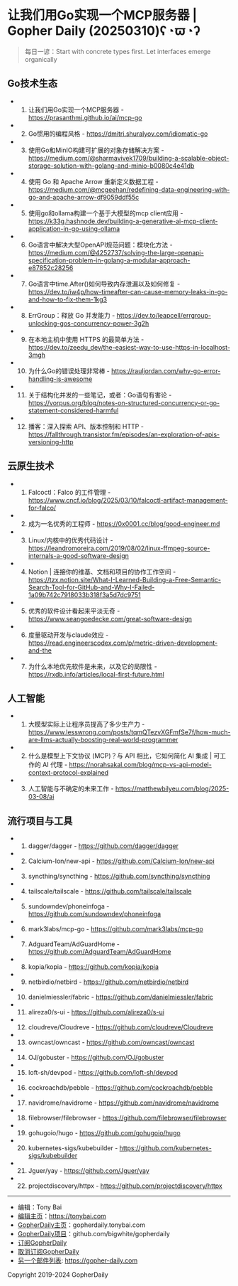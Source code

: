 # 让我们用Go实现一个MCP服务器 | Gopher Daily (20250310)ʕ◔ϖ◔ʔ

>每日一谚：Start with concrete types first. Let interfaces emerge organically

## Go技术生态


- 1. 让我们用Go实现一个MCP服务器 - https://prasanthmj.github.io/ai/mcp-go

- 2. Go惯用的编程风格 - https://dmitri.shuralyov.com/idiomatic-go

- 3. 使用Go和MinIO构建可扩展的对象存储解决方案 - https://medium.com/@sharmavivek1709/building-a-scalable-object-storage-solution-with-golang-and-minio-b0080c4e41db

- 4. 使用 Go 和 Apache Arrow 重新定义数据工程 - https://medium.com/@mcgeehan/redefining-data-engineering-with-go-and-apache-arrow-df9059ddf55c

- 5. 使用go和ollama构建一个基于大模型的mcp client应用 - https://k33g.hashnode.dev/building-a-generative-ai-mcp-client-application-in-go-using-ollama

- 6. Go语言中解决大型OpenAPI规范问题：模块化方法 - https://medium.com/@4252737/solving-the-large-openapi-specification-problem-in-golang-a-modular-approach-e87852c28256

- 7. Go语言中time.After()如何导致内存泄漏以及如何修复 - https://dev.to/iw4p/how-timeafter-can-cause-memory-leaks-in-go-and-how-to-fix-them-1kg3

- 8. ErrGroup：释放 Go 并发能力 - https://dev.to/leapcell/errgroup-unlocking-gos-concurrency-power-3g2h

- 9. 在本地主机中使用 HTTPS 的最简单方法 - https://dev.to/zeedu_dev/the-easiest-way-to-use-https-in-localhost-3mgh

- 10. 为什么Go的错误处理非常棒 - https://rauljordan.com/why-go-error-handling-is-awesome

- 11. 关于结构化并发的一些笔记，或者：Go语句有害论 - https://vorpus.org/blog/notes-on-structured-concurrency-or-go-statement-considered-harmful

- 12. 播客：深入探索 API、版本控制和 HTTP - https://fallthrough.transistor.fm/episodes/an-exploration-of-apis-versioning-http


## 云原生技术


- 1. Falcoctl：Falco 的工件管理 - https://www.cncf.io/blog/2025/03/10/falcoctl-artifact-management-for-falco/

- 2. 成为一名优秀的工程师 - https://0x0001.cc/blog/good-engineer.md

- 3. Linux/内核中的优秀代码设计 - https://leandromoreira.com/2019/08/02/linux-ffmpeg-source-internals-a-good-software-design

- 4. Notion | 连接你的维基、文档和项目的协作工作空间 - https://tzx.notion.site/What-I-Learned-Building-a-Free-Semantic-Search-Tool-for-GitHub-and-Why-I-Failed-1a09b742c7918033b318f3a5d7dc9751

- 5. 优秀的软件设计看起来平淡无奇 - https://www.seangoedecke.com/great-software-design

- 6. 度量驱动开发与claude效应 - https://read.engineerscodex.com/p/metric-driven-development-and-the

- 7. 为什么本地优先软件是未来，以及它的局限性 - https://rxdb.info/articles/local-first-future.html


## 人工智能


- 1. 大模型实际上让程序员提高了多少生产力 - https://www.lesswrong.com/posts/tqmQTezvXGFmfSe7f/how-much-are-llms-actually-boosting-real-world-programmer

- 2. 什么是模型上下文协议 (MCP)？与 API 相比，它如何简化 AI 集成 | 可工作的 AI 代理 - https://norahsakal.com/blog/mcp-vs-api-model-context-protocol-explained

- 3. 人工智能与不确定的未来工作 - https://matthewbilyeu.com/blog/2025-03-08/ai


## 流行项目与工具


- 1. dagger/dagger - https://github.com/dagger/dagger

- 2. Calcium-Ion/new-api - https://github.com/Calcium-Ion/new-api

- 3. syncthing/syncthing - https://github.com/syncthing/syncthing

- 4. tailscale/tailscale - https://github.com/tailscale/tailscale

- 5. sundowndev/phoneinfoga - https://github.com/sundowndev/phoneinfoga

- 6. mark3labs/mcp-go - https://github.com/mark3labs/mcp-go

- 7. AdguardTeam/AdGuardHome - https://github.com/AdguardTeam/AdGuardHome

- 8. kopia/kopia - https://github.com/kopia/kopia

- 9. netbirdio/netbird - https://github.com/netbirdio/netbird

- 10. danielmiessler/fabric - https://github.com/danielmiessler/fabric

- 11. alireza0/s-ui - https://github.com/alireza0/s-ui

- 12. cloudreve/Cloudreve - https://github.com/cloudreve/Cloudreve

- 13. owncast/owncast - https://github.com/owncast/owncast

- 14. OJ/gobuster - https://github.com/OJ/gobuster

- 15. loft-sh/devpod - https://github.com/loft-sh/devpod

- 16. cockroachdb/pebble - https://github.com/cockroachdb/pebble

- 17. navidrome/navidrome - https://github.com/navidrome/navidrome

- 18. filebrowser/filebrowser - https://github.com/filebrowser/filebrowser

- 19. gohugoio/hugo - https://github.com/gohugoio/hugo

- 20. kubernetes-sigs/kubebuilder - https://github.com/kubernetes-sigs/kubebuilder

- 21. Jguer/yay - https://github.com/Jguer/yay

- 22. projectdiscovery/httpx - https://github.com/projectdiscovery/httpx


----

- 编辑：Tony Bai
- [编辑主页](https://tonybai.com)：https://tonybai.com
- [GopherDaily主页](https://gopherdaily.tonybai.com)：gopherdaily.tonybai.com
- [GopherDaily项目](https://github.com/bigwhite/gopherdaily)：github.com/bigwhite/gopherdaily
- [订阅GopherDaily](https://gopherdaily.tonybai.com/subscribe)
- [取消订阅GopherDaily](https://gopherdaily.tonybai.com/unsubscribe)
- [另一个邮件列表](https://gopher-daily.com): https://gopher-daily.com

Copyright 2019-2024 GopherDaily
